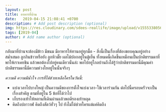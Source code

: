 ```yaml
---
layout: post
title: อาหารที่บ้าน
date:   2019-04-15 21:08:41 +0700
description: # Add post description (optional)
img: https://res.cloudinary.com/sdees-reallife/image/upload/v1555338056/546579205.241849.jpg # Add image post (optional)
tags: [2019-04]
author: # Add name author (optional)
---
```

กลับมาที่บ้านจะต้องมีข้าว มีขนม มีอาหารให้ทานอยู่ทุกมื้อ - สิ่งนี้เป็นเรื่องที่ต้องขอบคุณอยู่อย่างสม่ำเสมอ ลูกกินข้าวหรือยัง ลูกหิวมั๊ย ผลไม้ปอกอยู่ในตู้เย็น ทั้งหมดนี้เกิดขึ้นเหมือนเป็นปกติธรรมดาที่พาให้เราเคยชิน แล้วพอต้องไปอยู่คนเดียวนั่นล่ะ พอไปอยู่ไกลบ้านถึงได้รู้ว่าปกติธรรมดานี้มีคุณค่า ปกติธรรมดานี้มีความห่วงใยอยู่ในนั้นจริงๆ <i class="fa fa-child" style="color:plum"></i>

*ความดี ความมีน้ำใจ การที่ได้ช่วยเหลือใครในวันนี้*:
- แบ่งเวลาไปบางใหญ่ เป็นความดีของการตั้งใจแบ่งเวลา-ใช้เวลาร่วมกัน ต่อไปนี้ครอบครัวจะเป็นเรื่องสำคัญ ตามที่อยู่ใน 5 ข้อที่ได้ว่าไป
- เก็บรองเท้าให้หลานที่เดินผ่านแล้วพอดีรองเท้าหลุด
- คิดถึงปลาวาฬ คิดถึงสัตว์ทั่วๆ ไป ยังไม่ได้ช่วยใครแต่แค่คิดถึง
